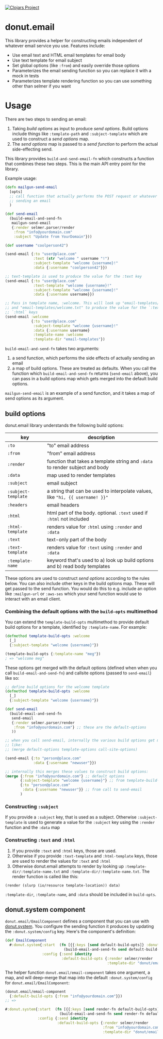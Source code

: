 [![Clojars Project](https://img.shields.io/clojars/v/party.donut/email.svg)](https://clojars.org/party.donut/email)

# donut.email

This library provides a helper for constructing emails independent of whatever
email service you use. Features include:

* Use email text and HTML email templates for email body
* Use text template for email subject
* Set global options (like `:from`) and easily override those options
* Parameterizes the email sending function so you can replace it with a mock in
  tests
* Parameterizes template rendering function so you can use something other than
  selmer if you want

# Usage

There are two steps to sending an email:

1. Taking _build options_ as input to produce _send options_. Build options
   include things like `:template-path` and `:subject-template` which are used
   to construct a _send options_ map.
2. The _send options_ map is passed to a _send function_ to perform the actual
   side-effecting send.

This library provides `build-and-send-email-fn` which constructs a function that
combines these two steps. This is the main API entry point for the library.

Example usage:

```clojure
(defn mailgun-send-email
  [opts]
  ;; call function that actually performs the POST request or whatever for
  ;; sending an email
  )

(def send-email
  (build-email-and-send-fn
   mailgun-send-email
   {:render selmer.parser/render
    :from "info@yourdomain.com"
    :subject "Update from YourDomain"}))

(def username "coolperson42")

(send-email {:to "user@place.com"
             :text (str "welcome " username "!")
             :subject-template "welcome {username}!"
             :data {:username "coolperson42"}})

;; text-template is used to produce the value for the :text key
(send-email {:to "user@place.com"
             :text-template "welcome {username}!"
             :subject-template "welcome {username}!"
             :data {:username username}})

;; Pass in template name, :welcome. This will look up "email-templates/welcome.html"
;; and "email-templates/welcome.txt" to produce the value for the `:text` and
;; `:html` keys
(send-email :welcome
            {:to "user@place.com"
             :subject-template "welcome {username}!"
             :data {:username username}
             :template-name :welcome
             :template-dir "email-templates"})
```

`build-email-and-send-fn` takes two arguments:
1. a send function, which performs the side effects of actually sending an email
2. a map of build options. These are treated as defaults. When you call the
   function which `build-email-and-send-fn` returns (`send-email` above), you
   can pass in a build options map which gets merged into the default build
   options.

`mailgun-send-email` is an example of a send function, and it takes a map of
send options as its argument.


## build options

donut.email library understands the following build options:

| key                 | description                                                                   |
|---------------------|-------------------------------------------------------------------------------|
| `:to`               | "to" email address                                                            |
| `:from`             | "from" email address                                                          |
| `:render`           | function that takes a template string and `:data` to render subject and body  |
| `:data`             | map used to render templates                                                  |
| `:subject`          | email subject                                                                 |
| `:subject-template` | a string that can be used to interpolate values, like `"hi, {{ username! }}"` |
| `:headers`          | email headers                                                                 |
| `:html`             | html part of the body. optional. `:text` used if `:html` not included         |
| `:html-template`    | renders value for `:html` using `:render` and `:data`                         |
| `:text`             | text-only part of the body                                                    |
| `:text-template`    | renders value for `:text` using `:render` and `:data`                         |
| `:template-name`    | keyword that's used to a) look up build options and b) read body templates    |

These options are used to construct _send options_ according to the rules below.
You can also include other keys in the build options map. These will get passed
to the send function. You would do this to e.g. include an option like
`:mailgun-url` or `:aws-ses` which your send function would use to interact with
an email client.

### Combining the default options with the `build-opts` multimethod

You can extend the `template-build-opts` multimethod to provide default build options for
a template, identified by `:template-name`. For example:

``` clojure
(defmethod template-build-opts :welcome
  [_]
  {:subject-template "welcome {username}"})

(template-build-opts {:template-name "meg"}) 
; => "welcome meg"
```

These options get merged with the default options (defined when when you call
`build-email-and-send-fn`) and callsite options (passed to `send-email`) like so:

``` clojure
;; define build options for the welcome template
(defmethod template-build-opts :welcome
  [_]
  {:subject-template "welcome {username}"})

(def send-email
  (build-email-and-send-fn
   send-email
   {:render selmer.parser/render
    :from "info@yourdomain.com"} ;; these are the default-options
   ))

;; when you call send-email, internally the various build options get merged
;; like:
;; (merge default-options template-options call-site-options)

(send-email {:to "person@place.com"
             :data {:username "newuser"}})

;; internally this merges these values to construct build options:
(merge {:from "info@yourdomain.com"} ;; default options
       {:subject-template "welcome {username}"} ;; from template-build-opts multimethod
       {:to "person@place.com"
        :data {:username "newuser"}} ;; from call to send-email
       )
```

### Constructing `:subject`

If you provide a `:subject` key, that is used as a subject. Otherwise
`:subject-template` is used to generate a value for the `:subject` key using the
`:render` function and the `:data` map

### Constructing `:text` and `:html`

1. If you provide `:text` and `:html` keys, those are used.
2. Otherwise if you provide `:text-template` and `:html-template` keys, those
   are used to render the values for `:text` and `:html`
3. Otherwise donut.email attempts to render by looking up
  `:template-dir/:template-name.txt` and `:template-dir/:template-name.txt`. The
  render function is called like this:

```
(render (slurp (io/resource template-location)) data)
```

`:template-dir`, `:template-name`, and `:data` should be included in
`build-opts`.

## donut.system component

`donut.email/EmailComponent` defines a component that you can use with
[donut.system](https://github.com/donut-party/system). You configure the sending
function it produces by updating the `:donut.system/config` key. Here's the
component's definition:

``` clojure
(def EmailComponent
  #:donut.system{:start  (fn [{{:keys [send default-build-opts]} :donut.system/config}]
                           (build-email-and-send-fn send default-build-opts))
                 :config {:send identity
                          :default-build-opts {:render selmer/render
                                               :template-dir "donut/email-templates"}}})
```

The helper function `donut.email/email-component` takes one argument, a map, and
will deep-merge that map into the default `:donut.system/config` for
`donut.email/EmailComponent`:

``` clojure
(donut.email/email-component
  {:default-build-opts {:from "info@yourdomain.com"}})
;; =>

#:donut.system{:start  (fn [{{:keys [send render-fn default-build-opts]} :donut.system/config}]
                         (build-email-and-send-fn send render-fn default-build-opts))
               :config {:send identity
                        :default-build-opts {:render selmer/render
                                             :from "info@yourdomain.com"
                                             :template-dir "donut/email-templates"}}}
```
